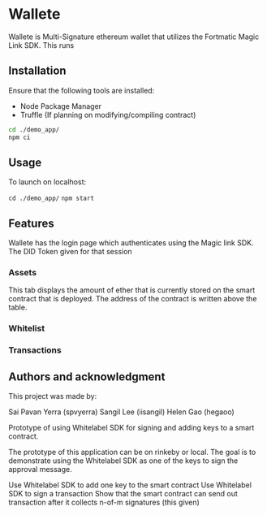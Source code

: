 # Wallete

Wallete is Multi-Signature ethereum wallet that utilizes the Fortmatic Magic Link SDK. This runs 

## Installation

Ensure that the following tools are installed:

- Node Package Manager
- Truffle (If planning on modifying/compiling contract)

```bash
cd ./demo_app/
npm ci
```

## Usage

To launch on localhost:

`cd ./demo_app/`
`npm start`

## Features

Wallete has the login page which authenticates using the Magic link SDK. The DID Token given for that session 

### Assets

This tab displays the amount of ether that is currently stored on the smart contract that is deployed. The address of the contract is written above the table.

### Whitelist

### Transactions

## Authors and acknowledgment

This project was made by:

Sai Pavan Yerra (spvyerra)
Sangil Lee (iisangil)
Helen Gao (hegaoo)


Prototype of using Whitelabel SDK for signing and adding keys to a smart contract.

The prototype of this application can be on rinkeby or local.
The goal is to demonstrate using the Whitelabel SDK as one of the keys to sign the approval message.

Use Whitelabel SDK to add one key to the smart contract
Use Whitelabel SDK to sign a transaction
Show that the smart contract can send out transaction after it collects n-of-m signatures (this given)

